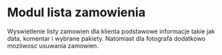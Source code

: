 # Modul lista zamowienia

Wyswietlenie listy zamowien dla klienta podstawowe informacje takie jak data, komentar i wybrane pakiety.
Natomiast dla fotografa dodatkowo mozliwosc usuwania zamowien.
